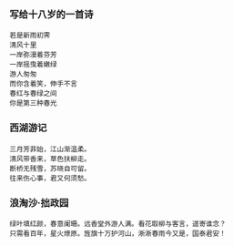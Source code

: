 ### 写给十八岁的一首诗
```
若是新雨初霁
清风十里
一岸弥漫着芬芳
一岸摇曳着嫩绿
游人匆匆
而你含着笑，伸手不言
春红与春绿之间
你是第三种春光
```

### 西湖游记
```
三月芳菲始，江山渐温柔。
清风带香来，草色扶柳走。
断桥无残雪，苏晓自可留。
往来伤心事，君又何须愁。
```
### 浪淘沙·拙政园
```
绿叶填红颜，春意阑珊。远香堂外游人满。看花取柳与客言，遥寄谁念？
只需看百年，星火燎原。旌旗十万护河山，淅淅春雨今又是，国泰君安！
```
